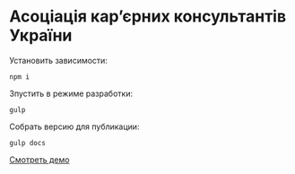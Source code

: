 # Асоціація карʼєрних консультантів України


Установить зависимости:

```
npm i
```

Зпустить в режиме разработки:

```
gulp
```

Собрать версию для публикации:

```
gulp docs
```

[Смотреть демо](https://17kengan06.github.io/association/)
